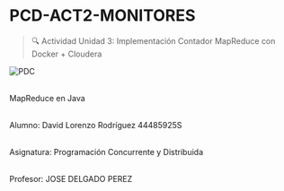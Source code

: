 # PCD-ACT2-MONITORES

>:mag: Actividad Unidad 3: Implementación Contador MapReduce con Docker + Cloudera

<a><img src="https://bigdata-etl.com/wp-content/uploads/2019/12/cloudera-docker.png" title="PDC" alt="PDC"></a>


<br/>MapReduce  en Java

<br/>Alumno: David Lorenzo Rodríguez 44485925S

<br/>Asignatura: Programación Concurrente y Distribuida

<br/>Profesor: JOSE DELGADO PEREZ
